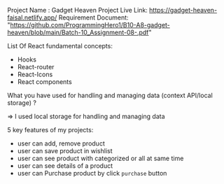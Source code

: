Project Name : Gadget Heaven
Project Live Link: https://gadget-heaven-faisal.netlify.app/
Requirement Document: "https://github.com/ProgrammingHero1/B10-A8-gadget-heaven/blob/main/Batch-10_Assignment-08-.pdf"

List Of React fundamental concepts:

- Hooks
- React-router
- React-Icons
- React components

What you have used for handling and managing data (context API/local storage) ?

=> I used local storage for handling and managing data

5 key features of my projects:

- user can add, remove product
- user can save product in wishlist
- user can see product with categorized or all at same time
- user can see details of a product
- user can Purchase product by click `purchase` button
